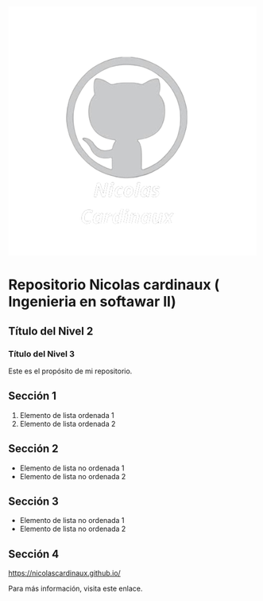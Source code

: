 <img src="Nicolas_Cardinaux.png" alt="">

 

# Repositorio Nicolas cardinaux ( Ingenieria en softawar ll)

## Título del Nivel 2

### Título del Nivel 3

Este es el propósito de mi repositorio.

## Sección 1

1. Elemento de lista ordenada 1
2. Elemento de lista ordenada 2

   
## Sección  2

- Elemento de lista no ordenada 1
- Elemento de lista no ordenada 2


## Sección  3

- Elemento de lista no ordenada 1
- Elemento de lista no ordenada 2

## Sección 4
https://nicolascardinaux.github.io/

Para más información, visita este enlace.
